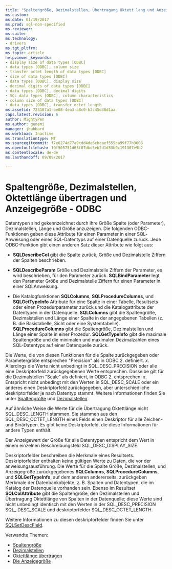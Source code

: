 ```yaml
---
title: "Spaltengröße, Dezimalstellen, Übertragung Oktett lang und Anzeigegröße | Microsoft Docs"
ms.custom: 
ms.date: 01/19/2017
ms.prod: sql-non-specified
ms.reviewer: 
ms.suite: 
ms.technology:
- drivers
ms.tgt_pltfrm: 
ms.topic: article
helpviewer_keywords:
- display size of data types [ODBC]
- data types [ODBC], column size
- transfer octet length of data types [ODBC]
- size of data types [ODBC]
- data types [ODBC], display size
- decimal digits of data types [ODBC]
- data types [ODBC], decimal digits
- SQL data types [ODBC], column characteristics
- column size of data types [ODBC]
- data types [ODBC], transfer octet length
ms.assetid: 723107a1-be08-4ea3-a8c0-b2c45d38d1aa
caps.latest.revision: 6
author: MightyPen
ms.author: genemi
manager: jhubbard
ms.workload: Inactive
ms.translationtype: MT
ms.sourcegitcommit: f7e6274d77a9cdd4de6cbcaef559ca99f77b3608
ms.openlocfilehash: 19f505751d63f07dbd5eb2d1d53b9c191307e9b2
ms.contentlocale: de-de
ms.lasthandoff: 09/09/2017

---
```

# <a name="column-size-decimal-digits-transfer-octet-length-and-display-size---odbc"></a>Spaltengröße, Dezimalstellen, Oktettlänge übertragen und Anzeigegröße - ODBC
Datentypen sind gekennzeichnet durch ihre Größe Spalte (oder Parameter), Dezimalstellen, Länge und Größe anzuzeigen. Die folgenden ODBC-Funktionen geben diese Attribute für einen Parameter in einer SQL­Anweisung oder eines SQL-Datentyps auf einer Datenquelle zurück. Jede ODBC-Funktion gibt einen anderen Satz dieser Attribute wie folgt aus:  
  
-   **SQLDescribeCol** gibt die Spalte zurück, Größe und Dezimalstelle Ziffern der Spalten beschrieben.  
  
-   **SQLDescribeParam** Größe und Dezimalstelle Ziffern der Parameter, es wird beschrieben, für den Parameter zurück. **SQLBindParameter** legt den Parameter Größe und Dezimalstelle Ziffern für einen Parameter in einer SQL­Anweisung.  
  
-   Die Katalogfunktionen **SQLColumns**, **SQLProcedureColumns**, und **SQLGetTypeInfo** Attribute für eine Spalte in einer Tabelle, Resultsets oder einen Prozedurparameter zurück und die Katalogattribute der Datentypen in der Datenquelle. **SQLColumns** gibt die Spaltengröße, Dezimalstellen und Länge einer Spalte in der angegebenen Tabellen (z. B. die Basistabelle, Sicht oder eine Systemtabelle). **SQLProcedureColumns** gibt die Spaltengröße, Dezimalstellen und Länge einer Spalte in einer Prozedur. **SQLGetTypeInfo** gibt die maximale Spaltengröße und die minimalen und maximalen Dezimalzahlen eines SQL-Datentyps auf einer Datenquelle zurück.  
  
 Die Werte, die von diesen Funktionen für die Spalte zurückgegeben oder Parametergröße entsprechen "Precision" als in ODBC 2. definiert. *x*. Allerdings die Werte nicht unbedingt in SQL_DESC_PRECISION oder alle eine Deskriptorfeld zurückgegebenen Werte entsprechen. Dasselbe gilt für die Dezimalstellen "Scale" als definiert, in ODBC 2. entsprechen. *x*. Entspricht nicht unbedingt mit den Werten in SQL_DESC_SCALE oder ein anderes einen Deskriptorfeld zurückgegeben, aber unterschiedliche deskriptorfelder je nach Datentyp stammt. Weitere Informationen finden Sie unter [Spaltengröße](../../../odbc/reference/appendixes/column-size.md) und [Dezimalstellen](../../../odbc/reference/appendixes/decimal-digits.md).  
  
 Auf ähnliche Weise die Werte für die Übertragung Oktettlänge nicht SQL_DESC_LENGTH stammen. Sie stammen aus den SQL_DESC_OCTET_LENGTH eines Felds einen Deskriptor für alle Zeichen- und Binärtypen. Es gibt keine Deskriptorfeld, die diese Informationen für andere Typen enthält.  
  
 Der Anzeigewert der Größe für alle Datentypen entspricht dem Wert in einem einzelnen Beschreibungsfeld SQL_DESC_DISPLAY_SIZE.  
  
 Deskriptorfelder beschreiben die Merkmale eines Resultsets. Deskriptorfelder enthalten keine gültigen Werte zu Daten, die vor der anweisungsausführung. Die Werte für die Spalte Größe, Dezimalstellen, und Anzeigegröße zurückgegebenes **SQLColumns**, **SQLProcedureColumns**, und **SQLGetTypeInfo**, auf dem anderen andererseits, zurückgeben Merkmale der Datenbankobjekte, z. B. Spalten und Datentypen, die im Katalog der Datenquelle vorhanden sein. Ebenso im Resultset **SQLColAttribute** gibt die Spaltengröße, den Dezimalstellen und Übertragung Oktettlänge von Spalten in der Datenquelle; diese Werte sind nicht unbedingt identisch mit den Werten in der SQL_DESC_PRECISION SQL_ DESC_SCALE und deskriptorfelder SQL_DESC_OCTET_LENGTH.  
  
 Weitere Informationen zu diesen deskriptorfelder finden Sie unter [SQLSetDescField](../../../odbc/reference/syntax/sqlsetdescfield-function.md).  
  
 Verwandte Themen:  
  
-   [Spaltengröße](../../../odbc/reference/appendixes/column-size.md)  
-   [Dezimalstellen](../../../odbc/reference/appendixes/decimal-digits.md)  
-   [Oktettlänge übertragen](../../../odbc/reference/appendixes/transfer-octet-length.md)  
-   [Die Anzeigegröße](../../../odbc/reference/appendixes/display-size.md)


